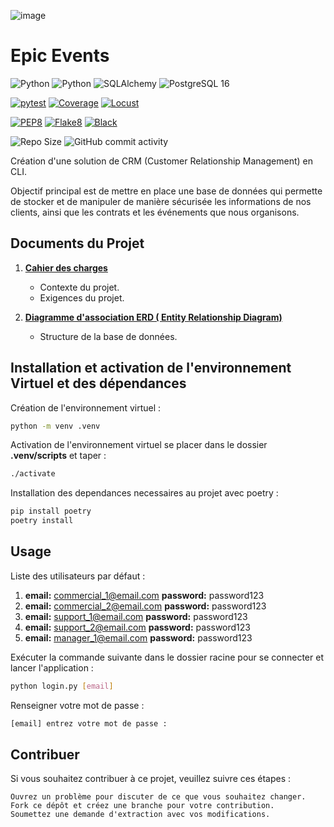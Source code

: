 ![image](./docs/images/Banner_epic_events.png)
# Epic Events

![Python](https://img.shields.io/badge/python-3.11.x-green.svg)
![Python](https://img.shields.io/badge/rich-13.7.1-green.svg)
![SQLAlchemy](https://img.shields.io/badge/SQLAlchemy-2.0.30-green.svg)
![PostgreSQL 16](https://img.shields.io/badge/PostgreSQL-16-blue)

[![pytest](https://img.shields.io/badge/pytest-passing-success)](https://pytest.org)
[![Coverage](https://img.shields.io/badge/coverage-%25-green)](https://coverage.readthedocs.io/en/latest/)
[![Locust](https://img.shields.io/badge/locust-ready-brightgreen)](https://locust.io/)

[![PEP8](https://img.shields.io/badge/code%20style-pep8-orange.svg)](https://www.python.org/dev/peps/pep-0008/)
[![Flake8](https://img.shields.io/badge/flake8-checked-blueviolet)](https://flake8.pycqa.org/en/latest/)
[![Black](https://img.shields.io/badge/code%20style-black-000000.svg)](https://github.com/psf/black)

![Repo Size](https://img.shields.io/github/repo-size/geo1310/Projet_12_Epic_Events)
![GitHub commit activity](https://img.shields.io/github/commit-activity/m/geo1310/Projet_12_Epic_Events)

Création d'une solution de CRM (Customer Relationship Management) en CLI.

Objectif principal est de mettre en place une base de données qui permette de stocker et de manipuler de manière sécurisée les informations de nos clients, ainsi que les contrats et les événements que nous organisons.

## Documents du Projet


1. __[Cahier des charges](docs/Backend+sécurisé_Cahier+des+charges+[2.0].pdf)__
    * Contexte du projet.
    * Exigences du projet.

1. __[Diagramme d'association ERD ( Entity Relationship Diagram) ](docs/Epic_Events_ERD.pdf)__
    * Structure de la base de données.

## Installation et activation de l'environnement Virtuel et des dépendances
Création de l'environnement virtuel : 
```bash
python -m venv .venv
```
Activation de l'environnement virtuel se placer dans le dossier **.venv/scripts** et taper : 
```bash
./activate
```
Installation des dependances necessaires au projet avec poetry : 
```bash
pip install poetry
poetry install

```
## Usage

Liste des utilisateurs par défaut :

1. __email:__ commercial_1@email.com  __password:__ password123
2. __email:__ commercial_2@email.com  __password:__ password123
3. __email:__ support_1@email.com  __password:__ password123
4. __email:__ support_2@email.com  __password:__ password123
5. __email:__ manager_1@email.com  __password:__ password123

Exécuter la commande suivante dans le dossier racine pour se connecter et lancer l'application :

```bash
python login.py [email]
```
Renseigner votre mot de passe :

```bash
[email] entrez votre mot de passe :
```

## Contribuer

Si vous souhaitez contribuer à ce projet, veuillez suivre ces étapes :

    Ouvrez un problème pour discuter de ce que vous souhaitez changer.
    Fork ce dépôt et créez une branche pour votre contribution.
    Soumettez une demande d'extraction avec vos modifications.
